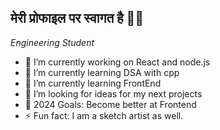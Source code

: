 <h2> मेरी प्रोफाइल पर स्वागत है 🙏🏻</h2>

<p><em>Engineering Student</em></p>


 - 🔭 I’m currently working on React and node.js
 - 🌱 I’m currently learning DSA with cpp
 - 🌱 I’m currently learning FrontEnd
 - 🤔 I’m looking for ideas for my next projects
 - 🥅 2024 Goals: Become better at Frontend
 - ⚡ Fun fact: I am a sketch artist as well. 


